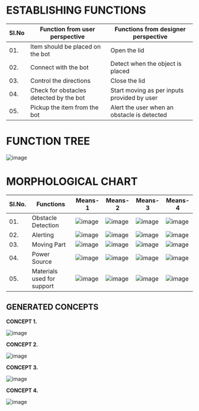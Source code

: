 # ESTABLISHING FUNCTIONS
|  SI.No |  Function from user perspective  |  Functions from designer perspective  |
|--------|----------------------------------|---------------------------------------|
|01.|Item should be placed on the bot|Open the lid|Open the lid|
|02.|Connect with the bot|Detect when the object is placed|
|03.|Control the directions|Close the lid|
|04.|Check for obstacles detected by the bot|Start moving as per inputs provided by user|
|05.|Pickup the item from the bot|Alert the user when an obstacle is detected|

# FUNCTION TREE

![image](https://user-images.githubusercontent.com/105161049/171262138-d68f0eb1-f3c1-4dd1-80ad-1747cb67f1c3.png)
# MORPHOLOGICAL CHART

|  SI.No.  |  Functions  |  Means-1  |  Means-2  |  Means-3  |  Means-4  |
|----------|-------------|-----------|-----------|-----------|-----------|
|01.|Obstacle Detection |![image](https://user-images.githubusercontent.com/105161049/169313819-9d95aa8a-e8e8-424e-884f-a6fd655ea40e.png)|![image](https://user-images.githubusercontent.com/105161049/169313953-74c73360-8ab3-418e-ac8a-7ba318d1d722.png)|![image](https://user-images.githubusercontent.com/105161049/169314090-2c2b658b-9ee8-4201-9ea2-93099eeb86a9.png)|![image](https://user-images.githubusercontent.com/105161049/169314175-7c3dfb04-c32b-428d-9421-57b5777bc308.png)|
|02.|Alerting|![image](https://user-images.githubusercontent.com/105161049/169316045-0f34fa32-c6df-4021-876a-f423f1616091.png)|![image](https://user-images.githubusercontent.com/105161049/169315856-80f00014-f044-479c-bfa5-636dc81672c6.png)|![image](https://user-images.githubusercontent.com/105161049/169316587-ef51758d-7ef7-4aa0-be24-f492c7eb6900.png)|![image](https://user-images.githubusercontent.com/105161049/169351010-9d4cdb4f-b55f-4d80-b30a-ccb1f47aec0f.png)| 
|03.|Moving Part|![image](https://user-images.githubusercontent.com/105161049/169682938-17793a3f-19b8-477c-9b81-5d8ec774f087.png)|![image](https://user-images.githubusercontent.com/105161049/169320795-bc8c6a27-b2f8-4c63-8236-bee3bddbbd97.png)|![image](https://user-images.githubusercontent.com/105161049/169352322-4a6009a7-23a6-4119-9ae1-092b0c91f91a.png)|![image](https://user-images.githubusercontent.com/105161049/169320958-ebe9fe67-0e11-4b12-8b47-35a0b3ebc305.png)|
|04.|Power Source|![image](https://user-images.githubusercontent.com/105161049/169346867-2ac84825-83c8-4d13-91a0-1b4261b8d26c.png)|![image](https://user-images.githubusercontent.com/105161049/169348081-18d2a932-fc93-41ac-be30-ac8c654260ef.png)|![image](https://user-images.githubusercontent.com/105161049/169348863-a9068d20-7b1b-457c-acda-c02bff34cf5c.png)|![image](https://user-images.githubusercontent.com/105161049/169348385-7cf1bb83-7269-4e5c-b4ec-b9e7eae6ed80.png)|
|05.|Materials used for support|![image](https://user-images.githubusercontent.com/105161049/169350102-fa46b635-4a93-4e05-a632-44724a86efb1.png)|![image](https://user-images.githubusercontent.com/105161049/169350163-c9fe5837-67de-49e1-b869-07d1c9655c16.png)|![image](https://user-images.githubusercontent.com/105161049/169350226-93d3964d-3419-41e8-ade0-0bda672ae905.png)|![image](https://user-images.githubusercontent.com/105161049/169350274-55b61430-72a5-45f6-a718-a9cdfc944533.png)|

## GENERATED CONCEPTS

**CONCEPT 1.**


![image](https://user-images.githubusercontent.com/105161049/169688626-fab941b5-ed11-45cc-aeec-031d928d06bc.png)


**CONCEPT 2.**

![image](https://user-images.githubusercontent.com/105161049/169688809-07cf99d2-6dc9-4ee0-adc9-df3bc7d28d5a.png)


**CONCEPT 3.**

![image](https://user-images.githubusercontent.com/105161049/169688728-372a7a1f-3600-4bac-964d-56fc80b0e841.png)



**CONCEPT 4.**

![image](https://user-images.githubusercontent.com/105161049/169688774-826787a9-9b1c-490d-b368-a789a31496ff.png)




